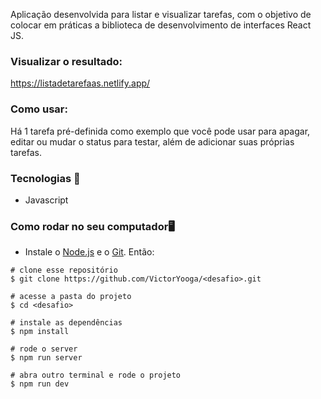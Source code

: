 Aplicação desenvolvida para listar e visualizar tarefas, com o objetivo de colocar em práticas a biblioteca de desenvolvimento de interfaces React JS.


### Visualizar o resultado:
https://listadetarefaas.netlify.app/


### Como usar:
Há 1 tarefa pré-definida como exemplo que você pode usar para apagar, editar ou mudar o status para testar, além de adicionar suas próprias tarefas.


### Tecnologias 🚀

- Javascript

### Como rodar no seu computador🖥️

- Instale o [Node.js](https://nodejs.org/en/download/) e o [Git](https://git-scm.com/book/en/v2/Getting-Started-Installing-Git). Então:

```
# clone esse repositório
$ git clone https://github.com/VictorYooga/<desafio>.git

# acesse a pasta do projeto
$ cd <desafio>

# instale as dependências
$ npm install

# rode o server
$ npm run server

# abra outro terminal e rode o projeto
$ npm run dev
```
